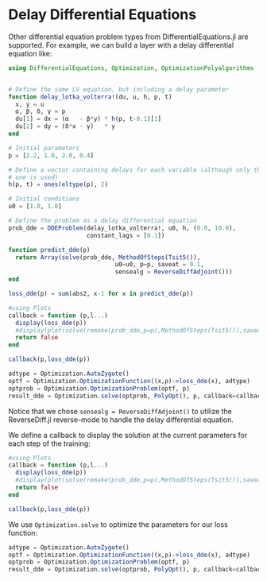 # Delay Differential Equations

Other differential equation problem types from DifferentialEquations.jl are
supported. For example, we can build a layer with a delay differential equation
like:

```julia
using DifferentialEquations, Optimization, OptimizationPolyalgorithms


# Define the same LV equation, but including a delay parameter
function delay_lotka_volterra!(du, u, h, p, t)
  x, y = u
  α, β, δ, γ = p
  du[1] = dx = (α   - β*y) * h(p, t-0.1)[1]
  du[2] = dy = (δ*x - γ)   * y
end

# Initial parameters
p = [2.2, 1.0, 2.0, 0.4]

# Define a vector containing delays for each variable (although only the first
# one is used)
h(p, t) = ones(eltype(p), 2)

# Initial conditions
u0 = [1.0, 1.0]

# Define the problem as a delay differential equation
prob_dde = DDEProblem(delay_lotka_volterra!, u0, h, (0.0, 10.0),
                      constant_lags = [0.1])

function predict_dde(p)
  return Array(solve(prob_dde, MethodOfSteps(Tsit5()),
                              u0=u0, p=p, saveat = 0.1,
                              sensealg = ReverseDiffAdjoint()))
end

loss_dde(p) = sum(abs2, x-1 for x in predict_dde(p))

#using Plots
callback = function (p,l...)
  display(loss_dde(p))
  #display(plot(solve(remake(prob_dde,p=p),MethodOfSteps(Tsit5()),saveat=0.1),ylim=(0,6)))
  return false
end

callback(p,loss_dde(p))

adtype = Optimization.AutoZygote()
optf = Optimization.OptimizationFunction((x,p)->loss_dde(x), adtype)
optprob = Optimization.OptimizationProblem(optf, p)
result_dde = Optimization.solve(optprob, PolyOpt(), p, callback=callback)
```

Notice that we chose `sensealg = ReverseDiffAdjoint()` to utilize the ReverseDiff.jl
reverse-mode to handle the delay differential equation.

We define a callback to display the solution at the current parameters for each step of the training:

```julia
#using Plots
callback = function (p,l...)
  display(loss_dde(p))
  #display(plot(solve(remake(prob_dde,p=p),MethodOfSteps(Tsit5()),saveat=0.1),ylim=(0,6)))
  return false
end

callback(p,loss_dde(p))
```

We use `Optimization.solve` to optimize the parameters for our loss function:

```julia
adtype = Optimization.AutoZygote()
optf = Optimization.OptimizationFunction((x,p)->loss_dde(x), adtype)
optprob = Optimization.OptimizationProblem(optf, p)
result_dde = Optimization.solve(optprob, PolyOpt(), p, callback=callback)
```
